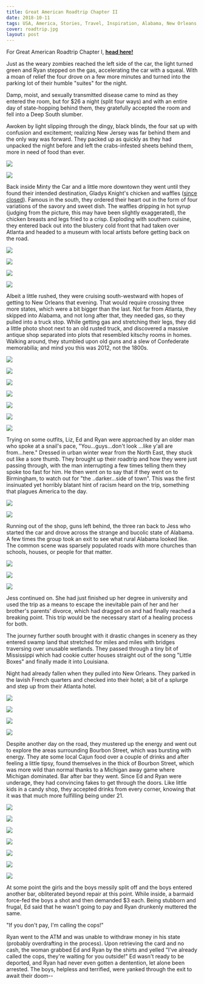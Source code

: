 ```yaml
---
title: Great American Roadtrip Chapter II
date: 2018-10-11
tags: USA, America, Stories, Travel, Inspiration, Alabama, New Orleans, Louisiana, Roadtrip
cover: roadtrip.jpg
layout: post
---
```


For Great American Roadtrip Chapter I, <b>[head here!](https://www.thehopelessroamantic.com/2018/10/03/great-american-roadtrip-chapter-1/)</b>

<span class="first-letter">J</span>ust as the weary zombies reached the left side of the car, the light turned green and Ryan stepped on the gas, accelerating the car with a squeal. With a moan of relief the four drove on a few more minutes and turned into the parking lot of their humble "suites" for the night.

Damp, moist, and sexually transmitted disease came to mind as they entered the room, but for $26 a night (split four ways) and with an entire day of state-hopping behind them, they gratefully accepted the room and fell into a Deep South slumber.

Awoken by light slipping through the dingy, black blinds, the four sat up with confusion and excitement; realizing New Jersey was far behind them and the only way was forward. They packed up as quickly as they had unpacked the night before and left the crabs-infested sheets behind them, more in need of food than ever.

![](https://res.cloudinary.com/dofuzeof4/image/upload/v1538588304/The%20Hopeless%20Roamantic/USA/Roadtrip/roadtrip-2-1.jpg)

![](https://res.cloudinary.com/dofuzeof4/image/upload/v1538588304/The%20Hopeless%20Roamantic/USA/Roadtrip/roadtrip-2-2.jpg)

Back inside Minty the Car and a little more downtown they went until they found their intended destination, Gladys Knight's chicken and waffles ([since closed](https://edition.cnn.com/2017/02/15/us/gladys-knight-chicken-and-waffles-name-change-trnd/index.html)). Famous in the south, they ordered their heart out in the form of four variations of the savory and sweet dish. The waffles dripping in hot syrup (judging from the picture, this may have been slightly exaggerated), the chicken breasts and legs fried to a crisp. Exploding with southern cuisine, they entered back out into the blustery cold front that had taken over Atlanta and headed to a museum with local artists before getting back on the road.

![](https://res.cloudinary.com/dofuzeof4/image/upload/v1538588304/The%20Hopeless%20Roamantic/USA/Roadtrip/roadtrip-2-3.jpg)

![](https://res.cloudinary.com/dofuzeof4/image/upload/v1538588304/The%20Hopeless%20Roamantic/USA/Roadtrip/roadtrip-2-4.jpg)

![](https://res.cloudinary.com/dofuzeof4/image/upload/v1538588304/The%20Hopeless%20Roamantic/USA/Roadtrip/roadtrip-2-5.jpg)

![](https://res.cloudinary.com/dofuzeof4/image/upload/v1538588304/The%20Hopeless%20Roamantic/USA/Roadtrip/roadtrip-2-6.jpg)

Albeit a little rushed, they were cruising south-westward with hopes of getting to New Orleans that evening. That would require crossing three more states, which were a bit bigger than the last. Not far from Atlanta, they skipped into Alabama, and not long after that, they needed gas, so they pulled into a truck stop. While getting gas and stretching their legs, they did a little photo shoot next to an old rusted truck, and discovered a massive antique shop separated into plots that resembled kitschy rooms in homes. Walking around, they stumbled upon old guns and a slew of Confederate memorabilia; and mind you this was 2012, not the 1800s.

![](https://res.cloudinary.com/dofuzeof4/image/upload/v1538588304/The%20Hopeless%20Roamantic/USA/Roadtrip/roadtrip-2-7.jpg)

![](https://res.cloudinary.com/dofuzeof4/image/upload/v1538588304/The%20Hopeless%20Roamantic/USA/Roadtrip/roadtrip-2-8.jpg)

![](https://res.cloudinary.com/dofuzeof4/image/upload/v1538588304/The%20Hopeless%20Roamantic/USA/Roadtrip/roadtrip-2-9.jpg)

![](https://res.cloudinary.com/dofuzeof4/image/upload/v1538588304/The%20Hopeless%20Roamantic/USA/Roadtrip/roadtrip-2-10.jpg)

![](https://res.cloudinary.com/dofuzeof4/image/upload/v1538588304/The%20Hopeless%20Roamantic/USA/Roadtrip/roadtrip-2-11.jpg)

![](https://res.cloudinary.com/dofuzeof4/image/upload/v1538588304/The%20Hopeless%20Roamantic/USA/Roadtrip/roadtrip-2-12.jpg)

![](https://res.cloudinary.com/dofuzeof4/image/upload/v1538588304/The%20Hopeless%20Roamantic/USA/Roadtrip/roadtrip-2-13.jpg)

Trying on some outfits, Liz, Ed and Ryan were approached by an older man who spoke at a snail's pace, "You...guys...don't look ...like y'all are from...here." Dressed in urban winter wear from the North East, they stuck out like a sore thumb. They brought up their roadtrip and how they were just passing through, with the man interrupting a few times telling them they spoke too fast for him. He then went on to say that if they went on to Birmingham, to watch out for "the ..darker...side of town".  This was the first insinuated yet horribly blatant hint of racism heard on the trip, something that plagues America to the day.

![](https://res.cloudinary.com/dofuzeof4/image/upload/v1538588304/The%20Hopeless%20Roamantic/USA/Roadtrip/roadtrip-2-14.jpg)

![](https://res.cloudinary.com/dofuzeof4/image/upload/v1538588304/The%20Hopeless%20Roamantic/USA/Roadtrip/roadtrip-2-15.jpg)

Running out of the shop, guns left behind, the three ran back to Jess who started the car and drove across the strange and bucolic state of Alabama. A few times the group took an exit to see what rural Alabama looked like. The common scene was sparsely populated roads with more churches than schools, houses, or people for that matter.

![](https://res.cloudinary.com/dofuzeof4/image/upload/v1538588304/The%20Hopeless%20Roamantic/USA/Roadtrip/roadtrip-2-16.jpg)

![](https://res.cloudinary.com/dofuzeof4/image/upload/v1538588304/The%20Hopeless%20Roamantic/USA/Roadtrip/roadtrip-2-17.jpg)

![](https://res.cloudinary.com/dofuzeof4/image/upload/v1538588304/The%20Hopeless%20Roamantic/USA/Roadtrip/roadtrip-2-18.jpg)

Jess continued on. She had just finished up her degree in university and used the trip as a means to escape the inevitable pain of her and her brother's parents' divorce, which had dragged on and had finally reached a breaking point. This trip would be the necessary start of a healing process for both.

The journey further south brought with it drastic changes in scenery as they entered swamp land that stretched for miles and miles with bridges traversing over unusable wetlands. They passed through a tiny bit of Mississippi which had cookie cutter houses straight out of the song "Little Boxes" and finally made it into Louisiana.

Night had already fallen when they pulled into New Orleans. They parked in the lavish French quarters and checked into their hotel; a bit of a splurge and step up from their Atlanta hotel.

![](https://res.cloudinary.com/dofuzeof4/image/upload/v1538588304/The%20Hopeless%20Roamantic/USA/Roadtrip/roadtrip-2-19.jpg)

![](https://res.cloudinary.com/dofuzeof4/image/upload/v1538588304/The%20Hopeless%20Roamantic/USA/Roadtrip/roadtrip-2-20.jpg)

![](https://res.cloudinary.com/dofuzeof4/image/upload/v1538588304/The%20Hopeless%20Roamantic/USA/Roadtrip/roadtrip-2-21.jpg)

![](https://res.cloudinary.com/dofuzeof4/image/upload/v1538588304/The%20Hopeless%20Roamantic/USA/Roadtrip/roadtrip-2-22.jpg)

Despite another day on the road, they mustered up the energy and went out to explore the areas surrounding Bourbon Street, which was bursting with energy. They ate some local Cajun food over a couple of drinks and after feeling a little tipsy, found themselves in the thick of Bourbon Street, which was more wild than normal thanks to a Michigan away game where Michigan dominated. Bar after bar they went. Since Ed and Ryan were underage, they had convincing fakes to get through the doors. Like little kids in a candy shop, they accepted drinks from every corner, knowing that it was that much more fulfilling being under 21.

![](https://res.cloudinary.com/dofuzeof4/image/upload/v1538588304/The%20Hopeless%20Roamantic/USA/Roadtrip/roadtrip-2-23.jpg)

![](https://res.cloudinary.com/dofuzeof4/image/upload/v1538588304/The%20Hopeless%20Roamantic/USA/Roadtrip/roadtrip-2-24.jpg)

![](https://res.cloudinary.com/dofuzeof4/image/upload/v1538588304/The%20Hopeless%20Roamantic/USA/Roadtrip/roadtrip-2-25.jpg)

![](https://res.cloudinary.com/dofuzeof4/image/upload/v1538588304/The%20Hopeless%20Roamantic/USA/Roadtrip/roadtrip-2-26.jpg)

![](https://res.cloudinary.com/dofuzeof4/image/upload/v1538588304/The%20Hopeless%20Roamantic/USA/Roadtrip/roadtrip-2-27.jpg)

![](https://res.cloudinary.com/dofuzeof4/image/upload/v1538588304/The%20Hopeless%20Roamantic/USA/Roadtrip/roadtrip-2-28.jpg)

![](https://res.cloudinary.com/dofuzeof4/image/upload/v1538588304/The%20Hopeless%20Roamantic/USA/Roadtrip/roadtrip-2-29.jpg)

At some point the girls and the boys messily split off and the boys entered another bar, obliterated beyond repair at this point. While inside, a barmaid force-fed the boys a shot and then demanded $3 each. Being stubborn and frugal, Ed said that he wasn't going to pay and Ryan drunkenly muttered the same.

"If you don't pay, I'm calling the cops!"

Ryan went to the ATM and was unable to withdraw money in his state (probably overdrafting in the process). Upon retrieving the card and no cash, the woman grabbed Ed and Ryan by the shirts and yelled "I've already called the cops, they're waiting for you outside!" Ed wasn't ready to be deported, and Ryan had never even gotten a dentention, let alone been arrested. The boys, helpless and terrified, were yanked through the exit to await their doom--
